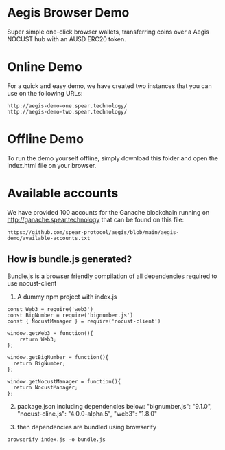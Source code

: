 # Aegis Browser Demo

Super simple one-click browser wallets, transferring coins over a Aegis NOCUST hub with an AUSD ERC20 token.

# Online Demo
For a quick and easy demo, we have created two instances that you can use on the following URLs:
```
http://aegis-demo-one.spear.technology/
http://aegis-demo-two.spear.technology/
```

# Offline Demo
To run the demo yourself offline, simply download this folder and open the index.html file on your browser. 

# Available accounts
We have provided 100 accounts for the Ganache blockchain running on http://ganache.spear.technology that can be found on this file:
```
https://github.com/spear-protocol/aegis/blob/main/aegis-demo/available-accounts.txt
```

## How is bundle.js generated?

Bundle.js is a browser friendly compilation of all dependencies required to use nocust-client

1) A dummy npm project with index.js 
  ```
  const Web3 = require('web3') 
  const BigNumber = require('bignumber.js')
  const { NocustManager } = require('nocust-client')

  window.getWeb3 = function(){
      return Web3;
  };

  window.getBigNumber = function(){
    return BigNumber;
  };

  window.getNocustManager = function(){
    return NocustManager;
  };
  ```

2) package.json including dependencies below:
  "bignumber.js": "9.1.0",
  "nocust-cline.js": "4.0.0-alpha.5",
  "web3": "1.8.0"

3) then dependencies are bundled using browserify
  ```
  browserify index.js -o bundle.js
  ```
